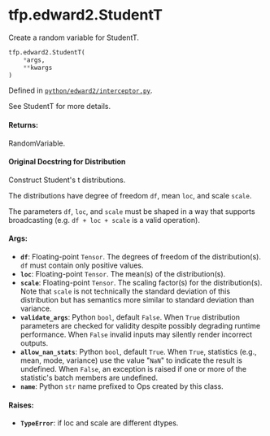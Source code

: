 <div itemscope itemtype="http://developers.google.com/ReferenceObject">
<meta itemprop="name" content="tfp.edward2.StudentT" />
<meta itemprop="path" content="Stable" />
</div>

# tfp.edward2.StudentT

Create a random variable for StudentT.

``` python
tfp.edward2.StudentT(
    *args,
    **kwargs
)
```



Defined in [`python/edward2/interceptor.py`](https://github.com/tensorflow/probability/tree/master/tensorflow_probability/python/edward2/interceptor.py).

<!-- Placeholder for "Used in" -->

See StudentT for more details.

#### Returns:

  RandomVariable.

#### Original Docstring for Distribution

Construct Student's t distributions.

The distributions have degree of freedom `df`, mean `loc`, and scale
`scale`.

The parameters `df`, `loc`, and `scale` must be shaped in a way that
supports broadcasting (e.g. `df + loc + scale` is a valid operation).


#### Args:

* <b>`df`</b>: Floating-point `Tensor`. The degrees of freedom of the
  distribution(s). `df` must contain only positive values.
* <b>`loc`</b>: Floating-point `Tensor`. The mean(s) of the distribution(s).
* <b>`scale`</b>: Floating-point `Tensor`. The scaling factor(s) for the
  distribution(s). Note that `scale` is not technically the standard
  deviation of this distribution but has semantics more similar to
  standard deviation than variance.
* <b>`validate_args`</b>: Python `bool`, default `False`. When `True` distribution
  parameters are checked for validity despite possibly degrading runtime
  performance. When `False` invalid inputs may silently render incorrect
  outputs.
* <b>`allow_nan_stats`</b>: Python `bool`, default `True`. When `True`,
  statistics (e.g., mean, mode, variance) use the value "`NaN`" to
  indicate the result is undefined. When `False`, an exception is raised
  if one or more of the statistic's batch members are undefined.
* <b>`name`</b>: Python `str` name prefixed to Ops created by this class.


#### Raises:

* <b>`TypeError`</b>: if loc and scale are different dtypes.